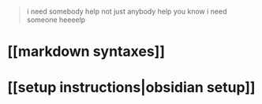 >i need somebody
>help
>not just anybody
>help
>you know i need someone
>heeeelp
# [[markdown syntaxes]]
# [[setup instructions|obsidian setup]]